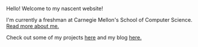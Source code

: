 Hello! Welcome to my nascent website!

I'm currently a freshman at Carnegie Mellon's School of Computer Science. [Read more about me.](about.html)

Check out some of my projects [here](projects.html) and my blog [here.](my-blog)
